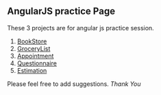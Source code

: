 ## AngularJS practice Page

These 3 projects are for angular js practice session.

1. [BookStore](BookStore)
2. [GroceryList](GroceryList)
3. [Appointment](appointment)
4. [Questionnaire](questionnaire)
4. [Estimation](estimation)

Please feel free to add suggestions.
_Thank You_
